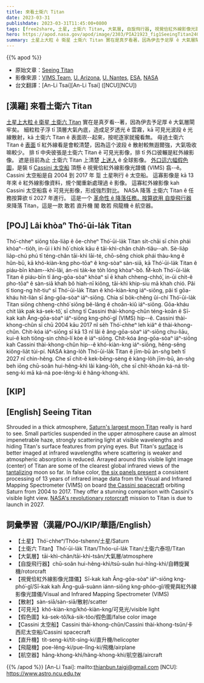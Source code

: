```yaml
---
title: 來看土衛六 Titan
date: 2023-03-31
publishdate: 2023-03-31T11:45:00+0800
tags: [free2share, 土星, 土衛六 Titan, 大氣層, 自旋飛行器, 視覺佮紅外線影像光譜儀, VIMS, 散射, 假色圖, Cassini 太空船, 直升機, 飛龍機, 航空器]
hero: https://apod.nasa.gov/apod/image/2303/PIA21923_fig1SeeingTitan2400.jpg
summary: 土星上大粒 ê 衛星 土衛六 Titan 實在是真歹看著，因為伊去予足厚 ê 大氣層閘牢矣。
---
```


{{% apod %}}

- 原始文章：[Seeing Titan](https://apod.nasa.gov/apod/ap230331.html)
- 影像來源：[VIMS Team](http://wwwvims.lpl.arizona.edu/), [U. Arizona](http://pirlwww.lpl.arizona.edu/), [U. Nantes](http://www.univ-nantes.fr/), [ESA](http://www.esa.int/), [NASA](http://www.nasa.gov/)
- 台文翻譯：[An-Li Tsai][An-Li Tsai] ([NCU][NCU])

## [漢羅] 來看土衛六 Titan
[土星上大粒 ê 衛星 土衛六 Titan][Saturn's largest moon Titan] 實在是真歹看--著，因為伊去予足厚 ê 大氣層閘牢矣。
細粒粒子浮 tī 頂層大氣內底，造成足歹透光 ê 雲霧，kā 可見光波段 ê 光線散射，kā 土衛六 Titan ê 表面崁--起來，按呢逐家就攏看無。
毋過土衛六 Titan ê [表面][surface] tī 紅外線看是會較清楚，因為這个波段 ê 散射較無遐爾強，大氣吸收嘛較少。
排 tī 中央彼張是土衛六 Titan ê 可見光影像，排 tī 外口彼輾是紅外線影像。
遮是目前為止 土衛六 Titan 上清楚 [上迷人][tantalizing] ê 全球影像。
[外口這六幅假色圖][the six panels present]，是裝 tī [Cassini 太空船][the Cassini spacecraft] 頂懸 ê 視覺佮紅外線影像光譜儀 (VIMS) 翕--ê。
Cassini 太空船是自 2004 到 2017 年 踅 土星咧行 ê 太空船。
這寡影像是 kā 13 年來 ê 紅外線影像資料，規个閣重新處理過 ê 影像。
這寡紅外線影像 kah Cassini 太空船翕 ê 可見光影像，形成強烈對比。
NASA 降落 土衛六 Titan ê 任務按算欲 tī 2027 年進行。
這是一个 [革命性 ê 降落任務，按算欲用 自旋飛行器][NASA's revolutionary rotorcraft] 來降落 Titan，這是一款 敢若 直升機 閣 敢若 飛龍機 ê 航空器。

## [POJ] Lâi khòaⁿ Thó͘-ūi-la̍k Titan
Thó͘-chheⁿ siōng tōa-lia̍p ê ōe-chheⁿ Thó͘-ūi-la̍k Titan si̍t-chāi sī chin phái khòaⁿ--tio̍h, in-ūi i khì hō͘ chiok kāu ê tāi-khì-chân cha̍h-tiâu--ah.
Sè-lia̍p lia̍p-chú phú tī téng-chân tāi-khì lāi-té, chō-sêng chiok phái thàu-kng ê hûn-bū, kā khó-kiàn-kng pho-tōaⁿ ê kng-sòaⁿ sàn-siā, kā Thó͘-ūi-la̍k Titan ê piáu-bīn khàm--khí-lâi, án-ni ta̍k-ke to̍h lóng khòaⁿ-bô.
M̄-koh Thó͘-ūi-la̍k Titan ê piáu-bīn tī âng-gōa-sòaⁿ khòaⁿ sī ē khah chheng-chhó͘, in-ūi chit-ê pho-tōaⁿ ê sàn-siā khah bô hiah-nī kiông, tāi-khì khip-siu mā khah chió.
Pâi tī tiong-ng hit-tiuⁿ sī Thó͘-ūi-la̍k Titan ê khó-kiàn-kng iáⁿ-siōng, pâi tī gōa-kháu hit-liàn sī âng-gōa-sòaⁿ iáⁿ-siōng.
Chia sī bo̍k-chêng ûi-chí Thó͘-ūi-la̍k Titan siōng chheng-chhó͘ siōng bê-lâng ê choân-kiû iáⁿ-siōng.
Gōa-kháu chit la̍k pak ká-sek-tô͘, sī chng tī Cassini thài-khong-chûn téng-koân ê Sī-kak kah Âng-gōa-sòaⁿ iáⁿ-siōng kng-phó͘-gî (VIMS) hip--ê.
Cassini thài-khong-chûn sī chū 2004 kāu 2017 nî se̍h Thó͘-chheⁿ leh kiâⁿ ê thài-khong-chûn.
Chit-kóa iáⁿ-siōng sī kā 13 nî lâi ê âng-gōa-sòaⁿ iáⁿ-siōng chu-liāu, kui-ê koh tiông-sin chhú-lí kòe ê iáⁿ-siōng.
Chit-kóa âng-gōa-sòaⁿ iáⁿ-siōng kah Cassini thài-khong-chûn hip--ê khó-kiàn-kng iáⁿ-siōng, hêng-sêng kiông-lia̍t tùi-pí.
NASA kàng-lo̍h Thó͘-ūi-la̍k Titan ê jīm-bū àn-sǹg beh tī 2027 nî chìn-hêng.
Che sī chit-ê kek-bēng-sèng ê kàng-lo̍h jīm-bū, àn-sǹg beh iōng chū-soân hui-hêng-khì lâi kàng-lo̍h, che sī chi̍t-khoán ká-ná ti̍t-seng-ki mā ká-ná poe-lêng-ki ê hâng-khong-khì.



## [KIP] 



## [English] Seeing Titan
Shrouded in a thick atmosphere, [Saturn's largest moon Titan][Saturn's largest moon Titan] really is hard to see.
Small particles suspended in the upper atmosphere cause an almost impenetrable haze, strongly scattering light at visible wavelengths and hiding Titan's surface features from prying eyes.
But Titan's [surface][surface] is better imaged at infrared wavelengths where scattering is weaker and atmospheric absorption is reduced.
Arrayed around this visible light image (center) of Titan are some of the clearest global infrared views of the [tantalizing][tantalizing] moon so far.
In false color, [the six panels present][the six panels present] a consistent processing of 13 years of infrared image data from the Visual and Infrared Mapping Spectrometer (VIMS) on board [the Cassini spacecraft][the Cassini spacecraft] orbiting Saturn from 2004 to 2017.
They offer a stunning comparison with Cassini's visible light view.
[NASA's revolutionary rotorcraft][NASA's revolutionary rotorcraft] mission to Titan is due to launch in 2027.

## 詞彙學習（漢羅/POJ/KIP/華語/English）
- 【土星】Thó͘-chheⁿ/Thóo-tshenn/土星/Saturn
- 【土衛六 Titan】Thó͘-ūi-la̍k Titan/Thóo-uī-la̍k Titan/土衛六泰坦/Titan
- 【大氣層】tāi-khì-chân/tāi-khì-tsân/大氣層/atmosphere
- 【自旋飛行器】chū-soân hui-hêng-khì/tsū-suân hui-hîng-khì/自轉旋翼機/rotorcraft
- 【視覺佮紅外線影像光譜儀】Sī-kak kah Âng-gōa-sòaⁿ iáⁿ-siōng kng-phó͘-gî/Sī-kak kah Âng-guā-suànn iánn-siōng kng-phóo-gî/視覺與紅外線影像光譜儀/Visual and Infrared Mapping Spectrometer (VIMS)
- 【散射】sàn-siā/sàn-siā/散射/scatter
- 【可見光】khó-kiàn-kng/khó-kiàn-kng/可見光/visible light
- 【假色圖】ká-sek-tô͘/ká-sik-tôo/假色圖/false color image
- 【Cassini 太空船】Cassini thài-khong-chûn/Cassini thài-khong-tsûn/卡西尼太空船/Cassini spacecraft
- 【直升機】ti̍t-seng-ki/ti̍t-sing-ki/直升機/helicopter
- 【飛龍機】poe-lêng-ki/pue-lîng-ki/飛機/airplane
- 【航空器】hâng-khong-khì/hâng-khong-khì/航空器/aircraft


{{% /apod %}}
[An-Li Tsai]: mailto:thianbun.taigi@gmail.com
[NCU]: https://www.astro.ncu.edu.tw

[copyright]: https://apod.nasa.gov/apod/fap/lib/about_apod.html#srapply
[License]: https://creativecommons.org/licenses/by/2.0/


[Saturn's largest moon Titan]:https://solarsystem.nasa.gov/moons/saturn-moons/titan/in-depth/
[surface]:https://apod.nasa.gov/apod/ap150116.html
[tantalizing]:https://apod.nasa.gov/apod/ap140919.html
[the six panels present]:https://photojournal.jpl.nasa.gov/catalog/PIA21923
[the Cassini spacecraft]:https://solarsystem.nasa.gov/missions/cassini/overview/
[NASA's revolutionary rotorcraft]:https://www.nasa.gov/dragonfly
